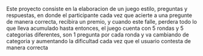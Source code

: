 Este proyecto consiste en la elaboracion de un juego estilo, preguntas y respuestas, en donde  el participante cada vez que acierte a una pregunte de manera correcta, recibira un premio, y cuando este falle, perdera todo lo que lleva acumulado hasta entonces, el juego cuenta con 5 rondas y 5 categorias diferentes, son 1 pregunta por cada ronda y va cambiando de categoria y aumentando la dificultad cada vez que el usuario contesta de manera correcta
